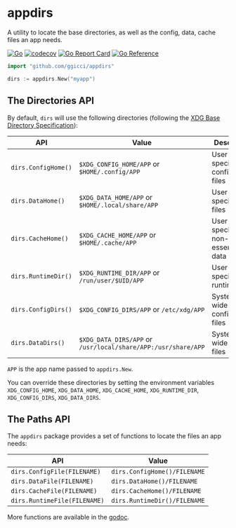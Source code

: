 # appdirs

A utility to locate the base directories, as well as the config, data, cache files an app needs.

[![Go](https://github.com/ggicci/appdirs/actions/workflows/go.yaml/badge.svg)](https://github.com/ggicci/appdirs/actions/workflows/go.yaml)
[![codecov](https://codecov.io/gh/ggicci/appdirs/graph/badge.svg?token=YU7FGGOY60)](https://codecov.io/gh/ggicci/appdirs)
[![Go Report Card](https://goreportcard.com/badge/github.com/ggicci/appdirs)](https://goreportcard.com/report/github.com/ggicci/appdirs)
[![Go Reference](https://pkg.go.dev/badge/github.com/ggicci/appdirs.svg)](https://pkg.go.dev/github.com/ggicci/appdirs)

```go
import "github.com/ggicci/appdirs"

dirs := appdirs.New("myapp")
```

## The Directories API

By default, `dirs` will use the following directories (following the [XDG Base Directory Specification](https://specifications.freedesktop.org/basedir-spec/latest/index.html)):

| API                 | Value                                                         | Description                       |
| ------------------- | ------------------------------------------------------------- | --------------------------------- |
| `dirs.ConfigHome()` | `$XDG_CONFIG_HOME/APP` or `$HOME/.config/APP`                 | User-specific configuration files |
| `dirs.DataHome()`   | `$XDG_DATA_HOME/APP` or `$HOME/.local/share/APP`              | User-specific data files          |
| `dirs.CacheHome()`  | `$XDG_CACHE_HOME/APP` or `$HOME/.cache/APP`                   | User-specific non-essential data  |
| `dirs.RuntimeDir()` | `$XDG_RUNTIME_DIR/APP` or `/run/user/$UID/APP`                | User-specific runtime files       |
| `dirs.ConfigDirs()` | `$XDG_CONFIG_DIRS/APP` or `/etc/xdg/APP`                      | System-wide configuration files   |
| `dirs.DataDirs()`   | `$XDG_DATA_DIRS/APP` or `/usr/local/share/APP:/usr/share/APP` | System-wide data files            |

`APP` is the app name passed to `appdirs.New`.

You can override these directories by setting the environment variables `XDG_CONFIG_HOME`, `XDG_DATA_HOME`, `XDG_CACHE_HOME`, `XDG_RUNTIME_DIR`, `XDG_CONFIG_DIRS`, `XDG_DATA_DIRS`.

## The Paths API

The `appdirs` package provides a set of functions to locate the files an app needs:

| API                          | Value                        |
| ---------------------------- | ---------------------------- |
| `dirs.ConfigFile(FILENAME)`  | `dirs.ConfigHome()/FILENAME` |
| `dirs.DataFile(FILENAME)`    | `dirs.DataHome()/FILENAME`   |
| `dirs.CacheFile(FILENAME)`   | `dirs.CacheHome()/FILENAME`  |
| `dirs.RuntimeFile(FILENAME)` | `dirs.RuntimeDir()/FILENAME` |

More functions are available in the [godoc](https://pkg.go.dev/github.com/ggicci/appdirs).
